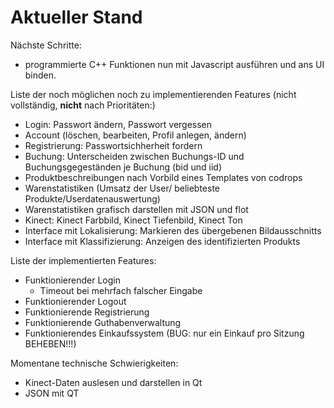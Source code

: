 # Aktueller Stand

Nächste Schritte:
* programmierte C++ Funktionen nun mit Javascript ausführen und ans UI binden.

Liste der noch möglichen noch zu implementierenden Features (nicht vollständig, **nicht** nach Prioritäten:)
* Login: Passwort ändern, Passwort vergessen
* Account (löschen, bearbeiten, Profil anlegen, ändern)
* Registrierung: Passwortsichherheit fordern
* Buchung: Unterscheiden zwischen Buchungs-ID und Buchungsgegeständen je Buchung (bid und iid)
* Produktbeschreibungen nach Vorbild eines Templates von codrops
* Warenstatistiken (Umsatz der User/ beliebteste Produkte/Userdatenauswertung)
* Warenstatistiken grafisch darstellen mit JSON und flot
* Kinect: Kinect Farbbild, Kinect Tiefenbild, Kinect Ton
* Interface mit Lokalisierung:  Markieren des übergebenen Bildausschnitts
* Interface mit Klassifizierung:  Anzeigen des identifizierten Produkts

Liste der implementierten Features:
* Funktionierender Login 
  * Timeout bei mehrfach falscher Eingabe
* Funktionierender Logout
* Funktionierende Registrierung
* Funktionierende Guthabenverwaltung
* Funktionierendes Einkaufssystem (BUG: nur ein Einkauf pro Sitzung BEHEBEN!!!)

Momentane technische Schwierigkeiten:
* Kinect-Daten auslesen und darstellen in Qt
* JSON mit QT
